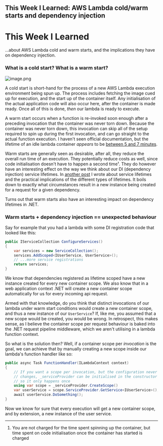 ## This Week I Learned: AWS Lambda cold/warm starts and dependency injection

# This Week I Learned
...about AWS Lambda cold and warm starts, and the implications they have on dependency injection.

### What is a cold start? What is a warm start?


![image.png](https://cdn.hashnode.com/res/hashnode/image/upload/v1647323388479/ljgcshJXc.png)

A cold start is short-hand for the process of a new AWS Lambda execution environment being spun up. The process includes fetching the image cued up for execution, and the start up of the container itself. Any initialisation of the actual application code will also occur here, after the container is made ready. Once all of this is done, _then_ our lambda is ready to execute.

A warm start occurs when a function is re-invoked soon enough after a preceding invocation that the container was never torn down. Because the container was never torn down, this invocation can skip all of the setup required to spin up during the first invocation, and can go straight to the actual function execution. I haven't seen official documentation, but the lifetime of an idle lambda container _appears_ to be [between 5 and 7 minutes](https://mikhail.io/serverless/coldstarts/aws/intervals/).

Warm starts are generally seen as desirable, after all, they reduce the overall run time of an execution. They potentially reduce costs as well, since code initialisation doesn't have to happen a second time¹. They do however have an interesting effect on the way we think about our DI (dependency injection) service lifetimes. In [another post](https://blog.jessebellingham.com/dependency-injection-and-service-lifetimes-in-net) I wrote about service lifetimes and the practical implications of the different types of lifetimes. It boils down to exactly what circumstances result in a new instance being created for a request for a given dependency.

Turns out that warm starts also have an interesting impact on dependency lifetimes in .NET.

### Warm starts + dependency injection == unexpected behaviour

Say for example that you had a lambda with some DI registration code that looked like this:

```csharp
public IServiceCollection ConfigureServices()
{
    var services = new ServiceCollection();
    services.AddScoped<IUserService, UserService>();
    // ...more service registrations
    return services;
}
```

We know that dependencies registered as lifetime scoped have a new instance created for every new container scope. We also know that in a web application context .NET will create a new container scope automatically for us for every incoming api request.

Armed with that knowledge, do you think that distinct invocations of our lambda under warm start conditions would create a new container scope, and thus a new instance of our `UserService`? If, like me, you assumed that a new scope would be created, you would be wrong. In retrospect, this makes sense, as I believe the container scope per request behaviour is baked into the .NET request pipeline middleware, which we aren't utilising in a lambda function context.

So what is the solution then? Well, if a container scope per _invocation_ is the goal, we can achieve that by manually creating a new scope inside our lambda's function handler like so:

```csharp
public async Task FunctionHandler(ILambdaContext context)
{
    // If you want a scope per invocation, but the configuration never
    // changes, _serviceProvider can be initialised in the constructor
    // so it only happens once
    using var scope = _serviceProvider.CreateScope()
    var userService = scope.ServiceProvider.GetService<IUserService>();
    await userService.DoSomething();
}
```

Now we know for sure that every execution will get a new container scope, and by extension, a new instance of the user service.

---

1. You are not charged for the time spent spinning up the container, but time spent on code initialisation once the container has started is charged